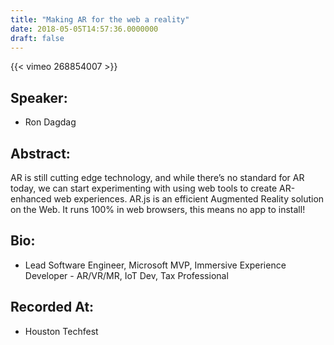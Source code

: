 ```yaml
---
title: "Making AR for the web a reality"
date: 2018-05-05T14:57:36.0000000
draft: false
---
```


{{< vimeo 268854007 >}}

## Speaker:

 - Ron Dagdag

## Abstract:

<p>AR is still cutting edge technology, and while there’s no standard for AR today, we can start experimenting with using web tools to create AR-enhanced web experiences. AR.js is an efficient Augmented Reality solution on the Web. It runs 100% in web browsers, this means no app to install!</p>

## Bio:

 - <p>Lead Software Engineer, Microsoft MVP, Immersive Experience Developer - AR/VR/MR, IoT Dev, Tax Professional</p>

## Recorded At:

 - Houston Techfest

